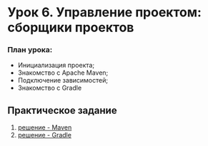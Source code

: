# Урок 6. Управление проектом: сборщики проектов

### План урока:

- Инициализация проекта;
- Знакомство с Apache Maven;
- Подключение зависимостей;
- Знакомство с Gradle


## Практическое задание 
1) [решение - Maven](https://github.com/olgashenkel/GeekBrains-technological_specialization/blob/main/02.%20Java%20Development%20Kit/Lesson_06/lesson_06/pom.xml)
2) [решение - Gradle](https://github.com/olgashenkel/GeekBrains-technological_specialization/blob/main/02.%20Java%20Development%20Kit/Lesson_06/lesson_06_2/build.gradle.kts)